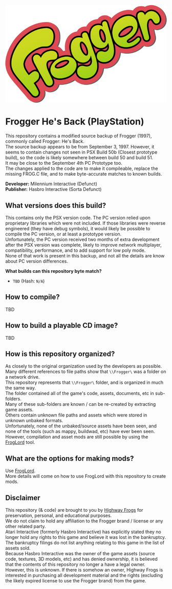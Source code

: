 ![Frogger Logo](/logo.png)
# Frogger He's Back (PlayStation)
This repository contains a modified source backup of Frogger (1997), commonly called Frogger: He's Back.  
The source backup appears to be from September 3, 1997. However, it seems to contain changes not seen in PSX Build 50b (Closest prototype build), so the code is likely somewhere between build 50 and build 51.  
It may be close to the September 4th PC Prototype too.  
The changes applied to the code are to make it compileable, replace the missing FROG.C file, and to make byte-accurate matches to known builds.  

**Developer:** Milennium Interactive (Defunct)  
**Publisher:** Hasbro Interactive (Sorta Defunct)   

## What versions does this build?
This contains only the PSX version code. The PC version relied upon proprietary libraries which were not included.
If those libraries were reverse engineered (they have debug symbols), it would likely be possible to compile the PC version, or at least a prototype version.  
Unfortunately, the PC version received two months of extra development after the PSX version was complete, likely to improve network multiplayer, compatibility, performance, and to add support for low poly mode.  
None of that work is present in this backup, and not all the details are know about PC version differences.  

**What builds can this repository byte match?**  
 - `TBD` (Hash: `N/A`)  

## How to compile?
TBD  

## How to build a playable CD image?
TBD

## How is this repository organized?  
As closely to the original organization used by the developers as possible.  
Many different references to file paths show that `\\Frogger\` was a folder on a network drive.  
This repository represents that `\\Frogger\` folder, and is organized in much the same way.  
The folder contained all of the game's code, assets, documents, etc in sub-folders.  
Many of these sub-folders are known / can be re-created by extracting game assets.  
Others contain unknown file paths and assets which were stored in unknown unbaked formats.  
Unfortunately, none of the unbaked/source assets have been seen, and none of the tools (such as mappy, buildwad, etc) have ever been seen.  
However, compilation and asset mods are still possible by using the [FrogLord](https://github.com/Kneesnap/FrogLord/) tool.  

## What are the options for making mods?
Use [FrogLord](https://github.com/Kneesnap/FrogLord/).  
More details will come on how to use FrogLord with this repository to create mods.  

## Disclaimer
This repository (& code) are brought to you by [Highway Frogs](https://highwayfrogs.net/) for preservation, personal, and educational purposes.  
We do not claim to hold any affiliation to the Frogger brand / license or any other related party.  
Atari Interactive (formerly Hasbro Interactive) has explicitly stated they no longer hold any rights to this game and believe it was lost in the bankruptcy. The bankruptcy filings do not list anything relating to this game in the list of assets sold.  
Because Hasbro Interactive was the owner of the game assets (source code, textures, 3D models, etc) and has denied ownership, it is believed that the contents of this repository no longer a have a legal owner.  
However, this is unknown. If there is somehow an owner, Highway Frogs is interested in purchasing all development material and the rights (excluding the likely expired license to use the Frogger brand) from the game.  